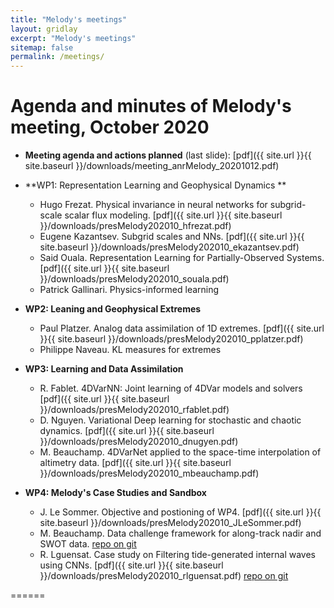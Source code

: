 ```yaml
---
title: "Melody's meetings"
layout: gridlay
excerpt: "Melody's meetings"
sitemap: false
permalink: /meetings/
---
```



# **Agenda and minutes of Melody's meeting, October 2020** 
- **Meeting agenda and actions planned** (last slide): [pdf]({{ site.url }}{{ site.baseurl }}/downloads/meeting_anrMelody_20201012.pdf)
- **WP1: Representation Learning and Geophysical Dynamics **
  * Hugo Frezat.  Physical invariance in neural networks for subgrid-scale scalar flux modeling. [pdf]({{ site.url }}{{ site.baseurl }}/downloads/presMelody202010_hfrezat.pdf)
  * Eugene Kazantsev. Subgrid scales and NNs. [pdf]({{ site.url }}{{ site.baseurl }}/downloads/presMelody202010_ekazantsev.pdf)
  * Said Ouala. Representation Learning for Partially-Observed Systems. [pdf]({{ site.url }}{{ site.baseurl }}/downloads/presMelody202010_souala.pdf)
  * Patrick Gallinari. Physics-informed learning 
  
- **WP2: Leaning and Geophysical Extremes**
  + Paul Platzer. Analog data assimilation of 1D extremes. [pdf]({{ site.url }}{{ site.baseurl }}/downloads/presMelody202010_pplatzer.pdf)
  + Philippe Naveau. KL measures for extremes
- **WP3: Learning and Data Assimilation**
  + R. Fablet. 4DVarNN: Joint learning of 4DVar models and solvers [pdf]({{ site.url }}{{ site.baseurl }}/downloads/presMelody202010_rfablet.pdf)
  + D. Nguyen. Variational Deep learning for stochastic and chaotic dynamics. [pdf]({{ site.url }}{{ site.baseurl }}/downloads/presMelody202010_dnugyen.pdf)
  + M. Beauchamp. 4DVarNet applied to the space-time interpolation of altimetry data. [pdf]({{ site.url }}{{ site.baseurl }}/downloads/presMelody202010_mbeauchamp.pdf)
- **WP4: Melody's Case Studies and Sandbox**
  + J. Le Sommer. Objective and postioning of WP4. [pdf]({{ site.url }}{{ site.baseurl }}/downloads/presMelody202010_JLeSommer.pdf)
  + M. Beauchamp. Data challenge framework for along-track nadir and SWOT data. [repo on git](https://github.com/CIA-Oceanix/2020a_IMT_SSH_mapping_NATL60)
  + R. Lguensat. Case study on Filtering tide-generated internal waves using CNNs. [pdf]({{ site.url }}{{ site.baseurl }}/downloads/presMelody202010_rlguensat.pdf) [repo on git](https://github.com/CIA-Oceanix/DetideNet)

======

